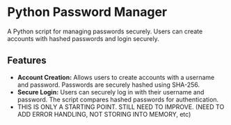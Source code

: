 <body>
    <h1>Python Password Manager</h1>
    <p>A Python script for managing passwords securely. Users can create accounts with hashed passwords and login securely.</p>
    <h2>Features</h2>
    <ul>
        <li><strong>Account Creation:</strong> Allows users to create accounts with a username and password. Passwords are securely hashed using SHA-256.</li>
        <li><strong>Secure Login:</strong> Users can securely log in with their username and password. The script compares hashed passwords for authentication.</li>
        <li>THIS IS ONLY A STARTING POINT. STILL NEED TO IMPROVE. (NEED TO ADD ERROR HANDLING, NOT STORING INTO MEMORY, etc)</li>
    </ul>
</body>
</html>
